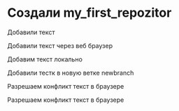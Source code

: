 # Создали my_first_repozitor

Добавили текст

Добавили текст через веб браузер

Добавим текст локально

Добавили тестк в новую ветке newbranch

Разрешаем конфликт текст в браузере

Разрешаем конфликт текст в браузере
